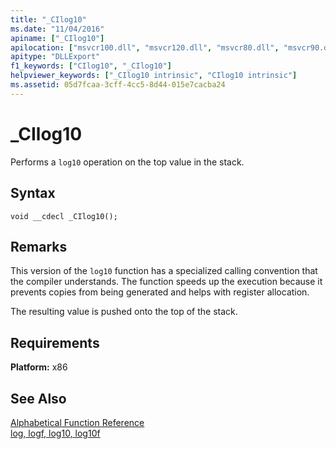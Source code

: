 ```yaml
---
title: "_CIlog10"
ms.date: "11/04/2016"
apiname: ["_CIlog10"]
apilocation: ["msvcr100.dll", "msvcr120.dll", "msvcr80.dll", "msvcr90.dll", "msvcr110_clr0400.dll", "msvcrt.dll", "msvcr110.dll", "api-ms-win-crt-math-l1-1-0.dll"]
apitype: "DLLExport"
f1_keywords: ["CIlog10", "_CIlog10"]
helpviewer_keywords: ["_CIlog10 intrinsic", "CIlog10 intrinsic"]
ms.assetid: 05d7fcaa-3cff-4cc5-8d44-015e7cacba24
---
```

# _CIlog10

Performs a `log10` operation on the top value in the stack.

## Syntax

```
void __cdecl _CIlog10();
```

## Remarks

This version of the `log10` function has a specialized calling convention that the compiler understands. The function speeds up the execution because it prevents copies from being generated and helps with register allocation.

The resulting value is pushed onto the top of the stack.

## Requirements

**Platform:** x86

## See Also

[Alphabetical Function Reference](../c-runtime-library/reference/crt-alphabetical-function-reference.md)<br/>
[log, logf, log10, log10f](../c-runtime-library/reference/log-logf-log10-log10f.md)